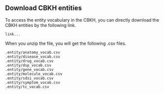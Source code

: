 ## Download CBKH entities
To access the entity vocabulary in the CBKH, you can directly download the CBKH entities by the following link.
```
link...
```

When you unzip the file, you will get the following .csv files.
```
.entity/anatomy_vocab.csv
.entity/disease_vocab.csv
.entity/drug_vocab.csv
.entity/dsp_vocab.csv
.entity/gene_vocab.csv
.entity/molecule_vocab.csv
.entity/sdsi_vocab.csv
.entity/symptom_vocab.csv
.entity/tc_vocab.csv
```
